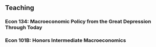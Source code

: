 ## Teaching
### Econ 134: Macroeconomic Policy from the Great Depression Through Today
### Econ 101B: Honors Intermediate Macroeconomics
